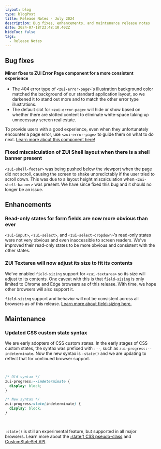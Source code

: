 ```yaml
---
layout: blog
type: blogPost
title: Release Notes - July 2024
description: Bug fixes, enhancements, and maintenance release notes
date: 2024-07-18T23:48:10.402Z
hideToc: false
tags:
  - Release Notes
---
```

## Bug fixes

#### Minor fixes to ZUI Error Page component for a more consistent experience

* The 404 error type of `<zui-error-page>`'s illustration background color matched the background of our standard application layout, so we darkened it to stand out more and to match the other error type illustrations.
* The default slot for `<zui-error-page>` will hide or show based on whether there are slotted content to eliminate white-space taking up unnecessary screen real estate.

<docs-note>To provide users with a good experience, even when they unfortunately encounter a page error, use `<zui-error-page>` to guide them on what to do next. [Learn more about this component here!](/design-system/components/error-pages/)</docs-note>

<docs-spacer size="small"></docs-spacer>

### Fixed miscalculation of ZUI Shell layout when there is a shell banner present

`<zui-shell-footer>` was being pushed below the viewport when the page did not scroll, causing the screen to shake unpredictably if the user tried to scroll down. This was due to a layout height miscalculation when `<zui-shell-banner>` was present. We have since fixed this bug and it should no longer be an issue.

<docs-spacer></docs-spacer>

## Enhancements

### Read-only states for form fields are now more obvious than ever

`<zui-input>`, `<zui-select>`, and `<zui-select-dropdown>`'s read-only states were not very obvious and even inaccessible to screen readers. We've improved their read-only states to be more obvious and consistent with the other states.

<docs-spacer size="small"></docs-spacer>

### ZUI Textarea will now adjust its size to fit its contents

We've enabled `field-sizing` support for `<zui-textarea>` so its size will adjust to its contents. One caveat with this is that `field-sizing` is only limited to Chrome and Edge browsers as of this release. With time, we hope other browsers will also support it.

<docs-note>`field-sizing` support and behavior will not be consistent across all browsers as of this release. [Learn more about field-sizing here.](https://developer.mozilla.org/en-US/docs/Web/CSS/field-sizing)</docs-note>

<docs-spacer></docs-spacer>

## Maintenance

### Updated CSS custom state syntax

We are early adopters of CSS custom states. In the early stages of CSS custom states, the syntax was prefixed with `:--`, such as `zui-progress:--indeterminate`. Now the new syntax is `:state()` and we are updating to reflect that for continued browser support.

<br>

```css
/* Old syntax */
zui-progress:--indeterminate {
  display: block;
}

/* New syntax */
zui-progress:state(indeterminate) {
  display: block;
}
```

<br>

<docs-note>`:state()` is still an experimental feature, but supported in all major browsers. Learn more about the [:state() CSS pseudo-class](https://developer.mozilla.org/en-US/docs/Web/CSS/:state) and [CustomStateSet API](https://developer.mozilla.org/en-US/docs/Web/API/CustomStateSet).</docs-note>